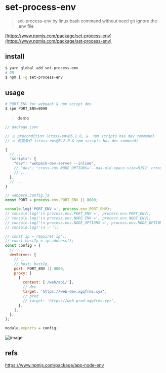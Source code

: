 # set-process-env

> set-process-env by linux bash command without need git ignore the .env file

[https://www.npmjs.com/package/set-process-env](https://www.npmjs.com/package/set-process-env)

## install

```sh
$ yarn global add set-process-env
# OR
$ npm i -g set-process-env

```

## usage


```sh
# PORT_ENV for webpack & npm script dev
$ spe PORT_ENV=8090

```

> demo

```js
// package.json

// ⚠️ precondition (cross-env@5.2.0, &  npm scripts has dev command)
// ⚠️ 前置条件 (cross-env@5.2.0 & npm scripts has dev command)

{
  // ...
  "scripts": {
    "dev": "webpack-dev-server --inline",
    // "dev": "cross-env NODE_OPTIONS='--max-old-space-size=8192' cross-env NODE_ENV=development webpack-dev-server --inline",
    // ...
  },
  // ...
}

```

```js
// webpack.config.js
const PORT = process.env.PORT_ENV || 8080;

console.log('PORT_ENV =', process.env.PORT_ENV);
// console.log('\n process.env.PORT_ENV =', process.env.PORT_ENV);
// console.log('\n process.env.NODE_ENV =', process.env.NODE_ENV);
// console.log('\n process.env.NODE_OPTIONS =', process.env.NODE_OPTIONS);
// console.log('\n ✅ ');

// const ip = require('ip');
// const hostIp = ip.address();
const config = {
  // ...
  devServer: {
    // ...
    // host: hostIp,
    port: PORT_ENV || 8080,
    proxy: [
      {
        context: ['/web/api/'],
        // dev
        target: 'https://web-dev.xgqfrms.xyz',
        // prod
        // target: 'https://web-prod.xgqfrms.xyz',
      },
    ],
  },
};

module.exports = config;

```


![image](https://user-images.githubusercontent.com/7291672/137370844-316bfd5e-fe0f-4e89-ab68-c937ee355a9b.png)


## refs

https://www.npmjs.com/package/app-node-env

